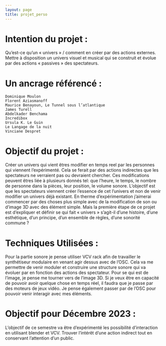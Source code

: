 ```yaml
---
layout: page
title: projet_perso
---
```


# Intention du projet :
Qu’est-ce qu’un « univers » / comment en créer par des actions externes.
Mettre à disposition un univers visuel et musical qui se construit et évolue par des actions « passives » des spectateurs.


# Un ancrage référencé :

	Dominique Moulon
	Florent Aziasmanoff
	Maurice Benayoun, Le Tunnel sous l’atlantique
	James Turell
	Abdelkader Benchama
	Incredibox
    Ursula K. Le Guin
    Le Langage de la nuit
    Vinciane Despret


# Objectif du projet :

Créer un univers qui vient êtres modifier en temps reel par les personnes qui viennent l’expérimenté. Cela se ferait par des actions indirectes que les spectateurs ne verraient pas ou devraient chercher. Ces modifications peuvent êtres liée à plusieurs donnés tel: que l’heure, le temps, le nombre de personne dans la pièces, leur position, le volume sonore. L’objectif est que les spectateurs viennent créer l’essence de cet l’univers et non de venir modifier un univers déjà existant.
En therme d’expérimentation j’aimerai commencer par des choses plus simple avec de la modification de son ou d’image 3D avec des élément simple.
Mais la première étape de ce projet est d’expliquer et définir se qui fait « univers » s’agit-il d’une histoire, d’une esthétique, d’un principe, d’un ensemble de règles, d’une sonorité commune ?

# Techniques Utilisées :

Pour la partie sonore je pense utiliser VCV rack afin de travailler le synthétiseur modulaire en venant agir dessus avec de l’OSC. Cela va me permettre de venir moduler et construire une structure sonore qui va évoluer par en fonction des actions des spectateur.
Pour se qui est de l’image, je pense me tourner vers de l’image 3D. Si je veux être en capacité de pouvoir avoir quelque chose en temps réel, il faudra que je passe par des moteurs de jeux vidéo.
Je pense également passer par de l’OSC pour pouvoir venir interagir avec mes éléments. 

# Objectif pour Décembre 2023 :

L’objectif de ce semestre va être d’expérimenté les possibilité d’interaction en utilisant blender et VCV. Trouver l’intérêt d’une action indirect tout en conservant l’attention d’un public.